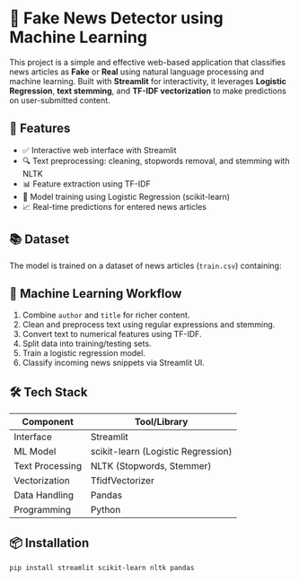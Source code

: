 # 📰 Fake News Detector using Machine Learning

This project is a simple and effective web-based application that classifies news articles as **Fake** or **Real** using natural language processing and machine learning. Built with **Streamlit** for interactivity, it leverages **Logistic Regression**, **text stemming**, and **TF-IDF vectorization** to make predictions on user-submitted content.

## 🚀 Features

- ✅ Interactive web interface with Streamlit
- 🔍 Text preprocessing: cleaning, stopwords removal, and stemming with NLTK
- 📊 Feature extraction using TF-IDF
- 🧠 Model training using Logistic Regression (scikit-learn)
- 📈 Real-time predictions for entered news articles

## 📚 Dataset

The model is trained on a dataset of news articles (`train.csv`) containing:

## 🧠 Machine Learning Workflow

1. Combine `author` and `title` for richer content.
2. Clean and preprocess text using regular expressions and stemming.
3. Convert text to numerical features using TF-IDF.
4. Split data into training/testing sets.
5. Train a logistic regression model.
6. Classify incoming news snippets via Streamlit UI.

## 🛠️ Tech Stack

| Component      | Tool/Library           |
|----------------|------------------------|
| Interface      | Streamlit              |
| ML Model       | scikit-learn (Logistic Regression) |
| Text Processing| NLTK (Stopwords, Stemmer) |
| Vectorization  | TfidfVectorizer        |
| Data Handling  | Pandas                 |
| Programming    | Python                 |

## 📦 Installation

```bash
pip install streamlit scikit-learn nltk pandas
